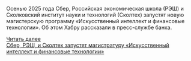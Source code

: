 <!--2025-02-12 11:24:26-->
<div class="yb">
  <div class="rss smaller1 habr"><p>Осенью 2025 года Сбер, Российская экономическая школа (РЭШ) и Сколковский институт науки и технологий (Сколтех) запустят новую магистерскую программу «Искусственный интеллект и финансовые технологии». Об этом Хабру рассказали в пресс-службе банка.</p><p></p> <a href="https://habr.com/ru/articles/881790/#habracut">Читать далее</a> <br><a class="light" href="https://habr.com/ru/news/881790/?utm_source=habrahabr&utm_medium=rss&utm_campaign=881790">Сбер, РЭШ, и Сколтех запустят магистратуру «Искусственный интеллект и финансовые технологии»</a></div>
</div>
